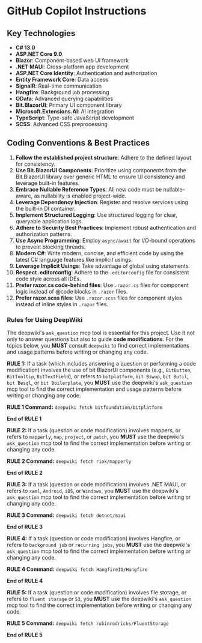 # GitHub Copilot Instructions

## Key Technologies

- **C# 13.0**
- **ASP.NET Core 9.0**
- **Blazor**: Component-based web UI framework
- **.NET MAUI**: Cross-platform app development
- **ASP.NET Core Identity**: Authentication and authorization
- **Entity Framework Core**: Data access
- **SignalR**: Real-time communication
- **Hangfire**: Background job processing
- **OData**: Advanced querying capabilities
- **Bit.BlazorUI**: Primary UI component library
- **Microsoft.Extensions.AI**: AI integration
- **TypeScript**: Type-safe JavaScript development
- **SCSS**: Advanced CSS preprocessing

## Coding Conventions & Best Practices

1.  **Follow the established project structure**: Adhere to the defined layout for consistency.
2.  **Use Bit.BlazorUI Components**: Prioritize using components from the Bit.BlazorUI library over generic HTML to ensure UI consistency and leverage built-in features.
3.  **Embrace Nullable Reference Types**: All new code must be nullable-aware, as nullability is enabled project-wide.
4.  **Leverage Dependency Injection**: Register and resolve services using the built-in DI container.
5.  **Implement Structured Logging**: Use structured logging for clear, queryable application logs.
6.  **Adhere to Security Best Practices**: Implement robust authentication and authorization patterns.
7.  **Use Async Programming**: Employ `async/await` for I/O-bound operations to prevent blocking threads.
8.   **Modern C#**: Write modern, concise, and efficient code by using the latest C# language features like implicit usings.
9.  **Leverage Implicit Usings**: Take advantage of global using statements.
10. **Respect .editorconfig**: Adhere to the `.editorconfig` file for consistent code style across all IDEs.
11. **Prefer razor.cs code-behind files**: Use `.razor.cs` files for component logic instead of @code blocks in `.razor` files.
12. **Prefer razor.scss files**: Use `.razor.scss` files for component styles instead of inline styles in `.razor` files.

### Rules for Using DeepWiki

The deepwiki's `ask_question` mcp tool is essential for this project. Use it not only to answer questions but also to guide **code modifications**.
For the topics below, you **MUST** consult `deepwiki` to find correct implementations and usage patterns before writing or changing any code.

**RULE 1:** If a task (which includes answering a question or performing a code modification) involves the use of bit BlazorUI components (e.g., `BitButton`, `BitTooltip`, `BitTextField`), or refers to `bitplatform`, `bit Bswup`, `bit Butil`, `bit Besql`, or `bit Boilerplate`,
you **MUST** use the deepwiki's `ask_question` mcp tool to find the correct implementation and usage patterns before writing or changing any code.

**RULE 1 Command:**
`deepwiki fetch bitfoundation/bitplatform`

**End of RULE 1**

**RULE 2:** If a task (question or code modification) involves mappers, or refers to `mapperly`, `map`, `project`, or `patch`, you **MUST** use the deepwiki's `ask_question` mcp tool to find the correct implementation before writing or changing any code.

**RULE 2 Command:**
`deepwiki fetch riok/mapperly`

**End of RULE 2**

**RULE 3:** If a task (question or code modification) involves .NET MAUI, or refers to `xaml`, `Android`, `iOS`, or `Windows`, you **MUST** use the deepwiki's `ask_question` mcp tool to find the correct implementation before writing or changing any code.

**RULE 3 Command:**
`deepwiki fetch dotnet/maui`

**End of RULE 3**

**RULE 4:** If a task (question or code modification) involves Hangfire, or refers to `background job` or `recurring jobs`, you **MUST** use the deepwiki's `ask_question` mcp tool to find the correct implementation before writing or changing any code.

**RULE 4 Command:**
`deepwiki fetch HangfireIO/Hangfire`

**End of RULE 4**

**RULE 5:** If a task (question or code modification) involves file storage, or refers to `fluent storage` or `S3`, you **MUST** use the deepwiki's `ask_question` mcp tool to find the correct implementation before writing or changing any code.

**RULE 5 Command:**
`deepwiki fetch robinrodricks/FluentStorage`

**End of RULE 5**